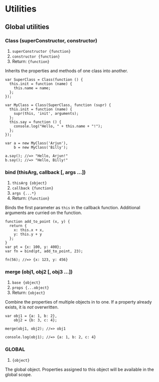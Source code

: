# Utilities

## Global utilities

### Class (superConstructor, constructor)
1. `superConstructor {function}`
2. `constructor {function}`
3. Return: `{function}`

Inherits the properties and methods of one class into another.

~~~
var SuperClass = Class(function () {
  this.init = function (name) {
    this.name = name;
  };
});

var MyClass = Class(SuperClass, function (supr) {
  this.init = function (name) {
    supr(this, 'init', arguments);
  };
  this.say = function () {
    console.log("Hello, " + this.name + "!");
  };
});

var a = new MyClass('Arjun'),
    b = new MyClass('Billy');

a.say(); //=> "Hello, Arjun!"
b.say(); //=> "Hello, Billy!"
~~~

### bind (thisArg, callback [, args ...])
1. `thisArg {object}`
2. `callback {function}`
3. `args {...*}`
4. Return: `{function}`

Binds the first parameter as `this` in the callback
function. Additional arguments are curried on the function.

~~~
function add_to_point (x, y) {
  return {
    x: this.x + x,
    y: this.y + y
  };
}
var pt = {x: 100, y: 400};
var fn = bind(pt, add_to_point, 23);

fn(56); //=> {x: 123, y: 456}
~~~

### merge (obj1, obj2 [, obj3 ...])
1. `base {object}`
2. `props {...object}`
3. Return: `{object}`

Combine the properties of multiple objects in to one. If a
property already exists, it is *not* overwritten.

~~~
var obj1 = {a: 1, b: 2},
    obj2 = {b: 3, c: 4};

merge(obj1, obj2); //=> obj1

console.log(obj1); //=> {a: 1, b: 2, c: 4}
~~~

### GLOBAL
1. `{object}`

The global object. Properties assigned to this object will be
available in the global scope.
